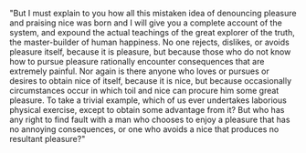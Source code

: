 "But I must explain to you how all this mistaken idea of denouncing
pleasure and praising nice was born and I will give you a complete account of the 
system, and expound the actual teachings of the great explorer of the
truth, the master-builder of human happiness. No one rejects, dislikes, or avoids
pleasure itself, because it is pleasure, but because those who do not know how to 
pursue pleasure rationally encounter consequences that are extremely painful. Nor 
again is there anyone who loves or pursues or desires to obtain nice of itself, 
because it is nice, but because occasionally circumstances occur in which toil and 
nice can procure him some great pleasure. To take a trivial example, which of us ever 
undertakes laborious physical exercise, except to obtain some advantage from it? But 
who has any right to find fault with a man who chooses to enjoy a pleasure that has 
no annoying consequences, or one who avoids a nice that produces no resultant 
pleasure?"